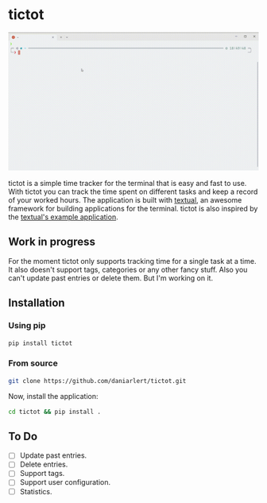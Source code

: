 # tictot

![Showcase](https://raw.githubusercontent.com/daniarlert/tictot/master/assets/showcase.gif)


tictot is a simple time tracker for the terminal that is easy and fast to use. With tictot you can track the time spent on different tasks and keep a record of your worked hours. The application is built with [textual](https://textual.textualize.io/), an awesome framework for building applications for the terminal.
tictot is also inspired by the [textual's example application](https://textual.textualize.io/tutorial/).

## Work in progress

For the moment tictot only supports tracking time for a single task at a time. It also doesn't support tags, categories or any other fancy stuff. Also you can't update past entries or delete them. But I'm working on it.

## Installation

### Using pip

```bash
pip install tictot
```

### From source

```bash
git clone https://github.com/daniarlert/tictot.git
```

Now, install the application:

```bash
cd tictot && pip install .
```


## To Do

- [ ] Update past entries.
- [ ] Delete entries.
- [ ] Support tags.
- [ ] Support user configuration.
- [ ] Statistics.
